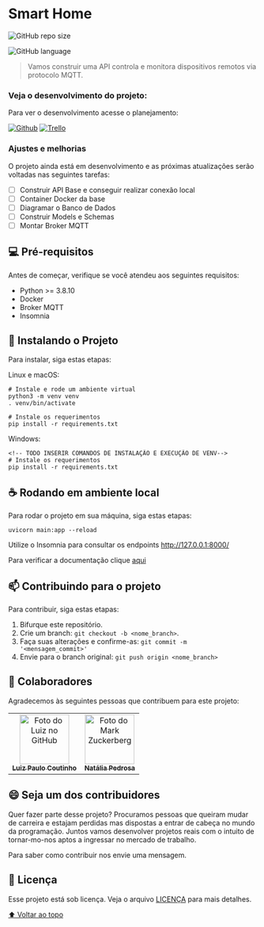 # Smart Home

![GitHub repo size](https://img.shields.io/github/repo-size/lpcoutinho/smart-home)
<!-- ![GitHub language count](https://img.shields.io/github/languages/count/lpcoutinho/smart-home) -->
![GitHub language](https://img.shields.io/github/languages/top/lpcoutinho/smart-home?style=for-the-badge)
<!-- ![GitHub forks](https://img.shields.io/github/forks/iuricode/README-template?style=for-the-badge) -->
<!-- ![Bitbucket open issues](https://img.shields.io/bitbucket/issues/iuricode/README-template?style=for-the-badge) -->
<!-- ![Bitbucket open pull requests](https://img.shields.io/bitbucket/pr-raw/iuricode/README-template?style=for-the-badge) -->

<!-- <img src="exemplo-image.png" alt="exemplo imagem"> -->

> Vamos construir uma API controla e  monitora dispositivos remotos via protocolo MQTT.

### Veja o desenvolvimento do projeto:

Para ver o desenvolvimento acesse o planejamento:

[![Github](https://img.shields.io/badge/GitHub-100000?style=for-the-badge&logo=github&logoColor=white)](https://github.com/lpcoutinho/smart-home)
[![Trello](https://img.shields.io/badge/Trello-0052CC?style=for-the-badge&logo=trello&logoColor=white)](https://trello.com/b/3k8Xf7Hs/smart-home)

### Ajustes e melhorias

O projeto ainda está em desenvolvimento e as próximas atualizações serão voltadas nas seguintes tarefas:

- [ ] Construir API Base e conseguir realizar conexão local
- [ ] Container Docker da base
- [ ] Diagramar o Banco de Dados
- [ ] Construir Models e Schemas
- [ ] Montar Broker MQTT

## 💻 Pré-requisitos

Antes de começar, verifique se você atendeu aos seguintes requisitos:

* Python >= 3.8.10  
* Docker
* Broker MQTT
* Insomnia

## 🚀 Instalando o Projeto

Para instalar, siga estas etapas:

Linux e macOS:
```
# Instale e rode um ambiente virtual
python3 -m venv venv
. venv/bin/activate

# Instale os requerimentos
pip install -r requirements.txt
```

Windows:
```
<!-- TODO INSERIR COMANDOS DE INSTALAÇÃO E EXECUÇÃO DE VENV-->
# Instale os requerimentos
pip install -r requirements.txt
```

## ☕ Rodando em ambiente local

Para rodar o projeto em sua máquina, siga estas etapas:

```
uvicorn main:app --reload
```
Utilize o Insomnia para consultar os endpoints http://127.0.0.1:8000/

Para verificar a documentação clique [aqui](http://127.0.0.1:8000/docs)

## 📫 Contribuindo para o projeto

Para contribuir, siga estas etapas:

1. Bifurque este repositório.
2. Crie um branch: `git checkout -b <nome_branch>`.
3. Faça suas alterações e confirme-as: `git commit -m '<mensagem_commit>'`
4. Envie para o branch original: `git push origin <nome_branch>`
<!-- 5. Crie a solicitação de pull.

Como alternativa, consulte a documentação do GitHub em [como criar uma solicitação pull](https://help.github.com/en/github/collaborating-with-issues-and-pull-requests/creating-a-pull-request). -->

## 🤝 Colaboradores

Agradecemos às seguintes pessoas que contribuem para este projeto:

<table>
  <tr>
    <td align="center">
      <a href="https://www.linkedin.com/in/luizpaulocoutinho/">
        <img src="https://media.licdn.com/dms/image/C4E03AQGF3-5AytW8Zw/profile-displayphoto-shrink_200_200/0/1628165102623?e=1683158400&v=beta&t=reaa7DdVw4uWROEadmzrRu30ICcu1JbUJb2XQSo-tUU" width="100px;" alt="Foto do Luiz no GitHub"/><br>
        <sub>
          <b>Luiz Paulo Coutinho</b>
        </sub>
      </a>
    </td>
    <td align="center">
      <a href="https://www.linkedin.com/in/natalia-pedrosabarros/">
        <img src="https://media.licdn.com/dms/image/D4D03AQFAfSxlw8G_Pw/profile-displayphoto-shrink_200_200/0/1669112043525?e=1683158400&v=beta&t=-rY5CoJDaQpOH0WHirBNAYoLbXuX5SQ5kMlaqow3tTE" width="100px;" alt="Foto do Mark Zuckerberg"/><br>
        <sub>
          <b>Natália Pedrosa</b>
        </sub>
      </a>
    </td>
  </tr>
</table>


## 😄 Seja um dos contribuidores<br>

Quer fazer parte desse projeto? Procuramos pessoas que queiram mudar de carreira e estajam perdidas mas dispostas a entrar de cabeça no mundo da programação.
Juntos vamos desenvolver projetos reais com o intuito de tornar-mo-nos aptos a ingressar no mercado de trabalho.

Para saber como contribuir nos envie uma mensagem.
 <!-- Clique [AQUI](CONTRIBUTING.md) e leia como contribuir. -->

## 📝 Licença

Esse projeto está sob licença. Veja o arquivo [LICENÇA](LICENSE.md) para mais detalhes.

[⬆ Voltar ao topo](#smart-home)<br>